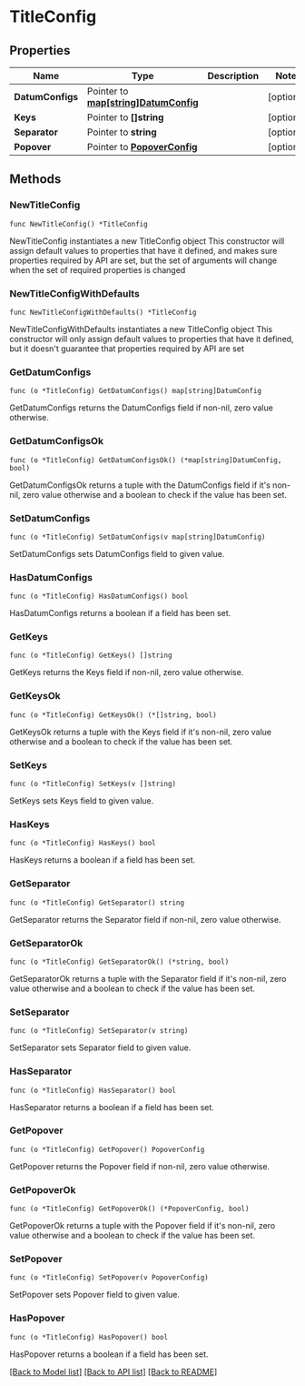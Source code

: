 # TitleConfig

## Properties

Name | Type | Description | Notes
------------ | ------------- | ------------- | -------------
**DatumConfigs** | Pointer to [**map[string]DatumConfig**](DatumConfig.md) |  | [optional] 
**Keys** | Pointer to **[]string** |  | [optional] 
**Separator** | Pointer to **string** |  | [optional] 
**Popover** | Pointer to [**PopoverConfig**](PopoverConfig.md) |  | [optional] 

## Methods

### NewTitleConfig

`func NewTitleConfig() *TitleConfig`

NewTitleConfig instantiates a new TitleConfig object
This constructor will assign default values to properties that have it defined,
and makes sure properties required by API are set, but the set of arguments
will change when the set of required properties is changed

### NewTitleConfigWithDefaults

`func NewTitleConfigWithDefaults() *TitleConfig`

NewTitleConfigWithDefaults instantiates a new TitleConfig object
This constructor will only assign default values to properties that have it defined,
but it doesn't guarantee that properties required by API are set

### GetDatumConfigs

`func (o *TitleConfig) GetDatumConfigs() map[string]DatumConfig`

GetDatumConfigs returns the DatumConfigs field if non-nil, zero value otherwise.

### GetDatumConfigsOk

`func (o *TitleConfig) GetDatumConfigsOk() (*map[string]DatumConfig, bool)`

GetDatumConfigsOk returns a tuple with the DatumConfigs field if it's non-nil, zero value otherwise
and a boolean to check if the value has been set.

### SetDatumConfigs

`func (o *TitleConfig) SetDatumConfigs(v map[string]DatumConfig)`

SetDatumConfigs sets DatumConfigs field to given value.

### HasDatumConfigs

`func (o *TitleConfig) HasDatumConfigs() bool`

HasDatumConfigs returns a boolean if a field has been set.

### GetKeys

`func (o *TitleConfig) GetKeys() []string`

GetKeys returns the Keys field if non-nil, zero value otherwise.

### GetKeysOk

`func (o *TitleConfig) GetKeysOk() (*[]string, bool)`

GetKeysOk returns a tuple with the Keys field if it's non-nil, zero value otherwise
and a boolean to check if the value has been set.

### SetKeys

`func (o *TitleConfig) SetKeys(v []string)`

SetKeys sets Keys field to given value.

### HasKeys

`func (o *TitleConfig) HasKeys() bool`

HasKeys returns a boolean if a field has been set.

### GetSeparator

`func (o *TitleConfig) GetSeparator() string`

GetSeparator returns the Separator field if non-nil, zero value otherwise.

### GetSeparatorOk

`func (o *TitleConfig) GetSeparatorOk() (*string, bool)`

GetSeparatorOk returns a tuple with the Separator field if it's non-nil, zero value otherwise
and a boolean to check if the value has been set.

### SetSeparator

`func (o *TitleConfig) SetSeparator(v string)`

SetSeparator sets Separator field to given value.

### HasSeparator

`func (o *TitleConfig) HasSeparator() bool`

HasSeparator returns a boolean if a field has been set.

### GetPopover

`func (o *TitleConfig) GetPopover() PopoverConfig`

GetPopover returns the Popover field if non-nil, zero value otherwise.

### GetPopoverOk

`func (o *TitleConfig) GetPopoverOk() (*PopoverConfig, bool)`

GetPopoverOk returns a tuple with the Popover field if it's non-nil, zero value otherwise
and a boolean to check if the value has been set.

### SetPopover

`func (o *TitleConfig) SetPopover(v PopoverConfig)`

SetPopover sets Popover field to given value.

### HasPopover

`func (o *TitleConfig) HasPopover() bool`

HasPopover returns a boolean if a field has been set.


[[Back to Model list]](../README.md#documentation-for-models) [[Back to API list]](../README.md#documentation-for-api-endpoints) [[Back to README]](../README.md)


